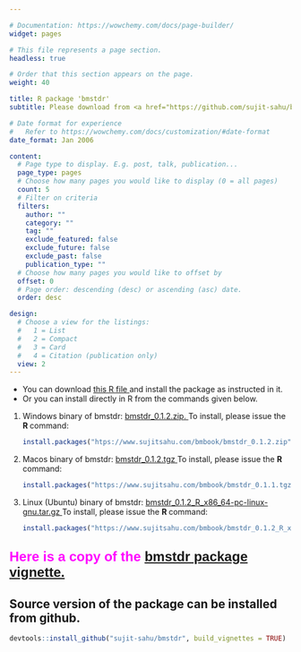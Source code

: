 ```yaml
---

# Documentation: https://wowchemy.com/docs/page-builder/
widget: pages

# This file represents a page section.
headless: true

# Order that this section appears on the page.
weight: 40

title: R package 'bmstdr'
subtitle: Please download from <a href="https://github.com/sujit-sahu/bmstdr/"> github.  </a>

# Date format for experience
#   Refer to https://wowchemy.com/docs/customization/#date-format
date_format: Jan 2006

content:
  # Page type to display. E.g. post, talk, publication...
  page_type: pages
  # Choose how many pages you would like to display (0 = all pages)
  count: 5
  # Filter on criteria
  filters:
    author: ""
    category: ""
    tag: ""
    exclude_featured: false
    exclude_future: false
    exclude_past: false
    publication_type: ""
  # Choose how many pages you would like to offset by
  offset: 0
  # Page order: descending (desc) or ascending (asc) date.
  order: desc

design:
  # Choose a view for the listings:
  #   1 = List
  #   2 = Compact
  #   3 = Card
  #   4 = Citation (publication only)
  view: 2
---
```



<ul>
<li> You can download <a href="/bmbook/install-bmstdr.R"> this R file </a> and install the package as instructed in it.
<li> Or you can install directly  in R from the commands given  below.
</ul> 

<ol>
<li> Windows binary of bmstdr:   <a href="/bmbook/bmstdr_0.1.2.zip">  bmstdr_0.1.2.zip. </a> To install, please issue the <b> R </b> command:


```r
install.packages("htps://www.sujitsahu.com/bmbook/bmstdr_0.1.2.zip", repos=NULL)
```



<li> Macos binary of bmstdr:  <a href="https://www.sujitsahu.com/bmbook/bmstdr_0.1.2.tgz">  bmstdr_0.1.2.tgz </a> To install, please issue the <b> R </b>  command:



```r
install.packages("https://www.sujitsahu.com/bmbook/bmstdr_0.1.1.tgz", repos=NULL)
```

<li> Linux (Ubuntu) binary of bmstdr:
<a href="bmstdr_0.1.1_R_x86_64-pc-linux-gnu.tar.gz"> bmstdr_0.1.2_R_x86_64-pc-linux-gnu.tar.gz  </a>To install, please issue the <b> R </b>  command:



```r
install.packages("https://www.sujitsahu.com/bmbook/bmstdr_0.1.2_R_x86_64-pc-linux-gnu.tar.gz", repos=NULL)
```

</ol>


<h2>
<font color="#FF00FF" face="arial" size="5"> Here is a copy of the   <a href="/bmbook/bmstdr-vig_version.html"> bmstdr package vignette.</a> </font>
</h2>



<h2>
 Source version of the package can be installed from github. 
</h2>


```r
devtools::install_github("sujit-sahu/bmstdr", build_vignettes = TRUE)
```


